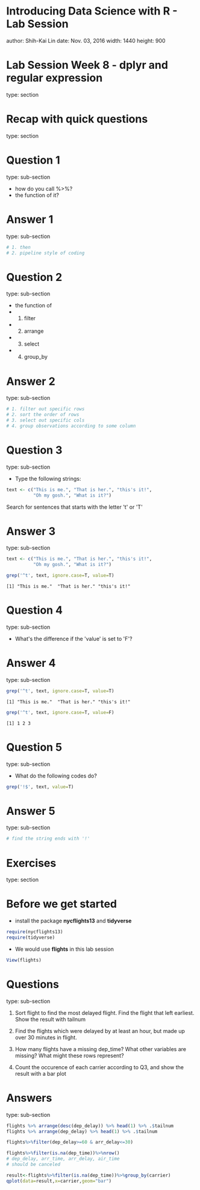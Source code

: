 Introducing Data Science with R - Lab Session
========================================================
author: Shih-Kai Lin
date: Nov. 03, 2016
width: 1440
height: 900





Lab Session Week 8 - dplyr and regular expression
========================================================
type: section




Recap with quick questions
========================================================
type: section


Question 1
========================================
type: sub-section
- how do you call %>%?
- the function of it?



Answer 1
===============================
type: sub-section



```r
# 1. then
# 2. pipeline style of coding
```





Question 2
======================
type: sub-section

- the function of
- 1. filter
- 2. arrange
- 3. select
- 4. group_by


Answer 2
======================
type: sub-section

          

```r
# 1. filter out specific rows
# 2. sort the order of rows
# 3. select out specific cols
# 4. group observations according to some column
```

    



Question 3
======================
type: sub-section

- Type the following strings:

```r
text <- c("This is me.", "That is her.", "this's it!", 
          "Oh my gosh.", "What is it?")
```

Search for sentences that starts with the letter 't' or 'T'


Answer 3
======================
type: sub-section


```r
text <- c("This is me.", "That is her.", "this's it!", 
          "Oh my gosh.", "What is it?")

grep('^t', text, ignore.case=T, value=T)
```

```
[1] "This is me."  "That is her." "this's it!"  
```




Question 4
======================
type: sub-section

- What's the difference if the 'value' is set to 'F'?


Answer 4
======================
type: sub-section 



```r
grep('^t', text, ignore.case=T, value=T)
```

```
[1] "This is me."  "That is her." "this's it!"  
```

```r
grep('^t', text, ignore.case=T, value=F)
```

```
[1] 1 2 3
```




Question 5
======================
type: sub-section

- What do the following codes do?


```r
grep('!$', text, value=T)
```





Answer 5
======================
type: sub-section


```r
# find the string ends with '!'
```



Exercises
======================
type: section



Before we get started
========================================================


- install the package __nycflights13__ and __tidyverse__ 


```r
require(nycflights13)
require(tidyverse)
```


- We would use __flights__ in this lab session


```r
View(flights)
```



Questions
=====================
type: sub-section


1. Sort flight to find the most delayed flight. Find the flight that left earliest. Show the result with tailnum

2. Find the flights which were delayed by at least an hour, but made up over 30 minutes in flight.

3. How many flights have a missing dep_time? What other variables are missing? What might these rows represent?

4. Count the occurence of each carrier according to Q3, and show the result with a bar plot 




Answers
=====================
type: sub-section



```r
flights %>% arrange(desc(dep_delay)) %>% head(1) %>% .$tailnum
flights %>% arrange(dep_delay) %>% head(1) %>% .$tailnum
```


```r
flights%>%filter(dep_delay>=60 & arr_delay<=30)
```



```r
flights%>%filter(is.na(dep_time))%>%nrow()
# dep_delay, arr_time, arr_delay, air_time
# should be canceled
```



```r
result<-flights%>%filter(is.na(dep_time))%>%group_by(carrier)
qplot(data=result,x=carrier,geom="bar")
```
